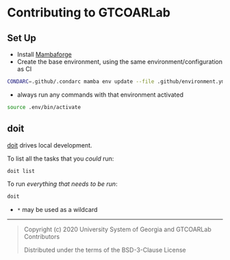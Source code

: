 # Contributing to GTCOARLab

## Set Up

- Install [Mambaforge](https://github.com/conda-forge/miniforge/releases)
- Create the base environment, using the same environment/configuration as CI

```bash
CONDARC=.github/.condarc mamba env update --file .github/environment.yml --prefix .env
```

- always run any commands with that environment activated

```bash
source .env/bin/activate
```

## doit

[doit](https://github.com/pydoit/doit) drives local development.

To list all the tasks that you _could_ run:

```bash
doit list
```

To run _everything that needs to be run_:

```bash
doit
```

- `*` may be used as a wildcard

---

> Copyright (c) 2020 University System of Georgia and GTCOARLab Contributors
>
> Distributed under the terms of the BSD-3-Clause License
